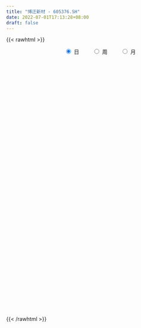 ```yaml
---
title: "博迁新材 - 605376.SH"
date: 2022-07-01T17:13:28+08:00
draft: false
---
```

{{< rawhtml >}}
    <div style="text-align: center">
        <label style="padding: 1rem;"><input style="margin-right: .5rem" type="radio" name="period" value="D" checked onclick="period_change(this)">日</label>
        <label style="padding: 1rem;"><input style="margin-right: .5rem" type="radio" name="period" value="W" onclick="period_change(this)">周</label>
        <label style="padding: 1rem;"><input style="margin-right: .5rem" type="radio" name="period" value="M" onclick="period_change(this)">月</label>
    </div>
    <div id="chart" style="height: 700px;"></div> 
    <script type="text/javascript">
        const D_v = [4615.09,1477.9,1149.58,14521.87,17629.42,7891.0,94274.39,109028.0,4938.49,362129.9,361725.72,314766.53,280639.11,158787.64,270123.92,221394.52,81088.18,203372.49,201033.42,207016.73,136877.38,136818.15,95007.29,193444.51,196497.35,163990.11,108668.46,67069.28,86618.77,66961.96,92060.95,145242.2,105455.1,78970.74,73568.23,80436.02,171487.19,221384.79,216839.72,172285.58,192206.17,139480.88,116840.9,91053.73,90404.74,155100.36,117305.23,133994.18,128441.96,96185.31,119413.42,123916.12,65576.77,63288.23,70492.14,47240.05,86919.27,102609.42,87074.01,70302.51,50024.96,50331.62,41476.82,27919.62,40650.7,38359.17,70277.1,42850.46,55374.21,42987.21,36185.91,38083.0,91245.46,35455.96,22913.84,24960.58,51700.07,41592.13,31091.88,38570.86,29364.16,27887.79,70122.26,66983.85,51720.43,21262.8,21339.0,45901.0,34041.79,63315.07,50080.21,41605.31,32481.04,48302.07,53721.95,27024.4,38054.27,43238.0,47527.49,60826.88,52277.16,42731.46,47118.86,31589.87,32900.56,28286.04,28816.49,32423.85,26023.22,21141.15,40749.5,38272.47,27934.25,44135.23,33284.08,29367.58,20415.46,20114.81,26313.5,23682.14,25097.88,29195.34,75334.21,57053.97,40580.35,32476.27,23205.26,20808.5,22971.4,39517.0,31744.09,29355.23,21384.75,22500.6,19491.44,34446.38,41712.69,31817.81,28422.06,35051.34,21841.0,26967.2,22475.04,29608.0,19336.5,20442.9,18690.89,17441.1,16829.7,10513.02,26739.89,16722.6,14211.94,14602.0,18404.4,23107.0,16597.0,26464.6,24059.21,12497.0,22422.57,30475.53,19488.02,13869.8,17465.13,13464.4,12186.74,15362.62,22114.62,23846.03,27831.71,29320.02,17233.2,35369.23,18957.0,23289.0,32725.24,18739.5,26260.58,16384.0,22009.99,14172.06,14765.0,11021.46,8385.0,10947.0,14745.0,11743.41,19316.0,15139.0,31075.5,19242.62,24309.0,35218.94,33767.83,36312.18,27914.06,24550.22,33365.54,20854.0,16403.0,36846.4,19772.5,21922.0,16848.22,19948.14,18496.0,18981.0,20556.0,26321.0,27899.0,22838.0,49897.0,64765.09,32137.0,28004.0,18518.48,19330.14,26892.22,39284.1,31477.64,37119.09,48002.49,33428.0,20224.09,22202.09,24257.15,20178.35,17577.12,27405.24,26511.44,23063.4,15713.0,11561.72,12046.9,14797.04,31219.06,28254.0,27553.06,23941.9,18799.22,22193.1,19247.65,26224.0,25818.25,43668.41,25618.21,24587.41,16781.0,20994.95,14243.21,16223.0,14670.62,26749.88,24514.93,20876.93,22321.21,7577.83,12057.0,13038.95,10705.55,18538.0,33046.88,23790.83,22716.81,17716.0,18042.84,13450.0,10271.0,10376.0,22912.88,9621.0,10701.0,11129.73,8990.68,18984.91,10670.03,13923.9,8807.21,15831.5,8464.89,16771.89,21269.95,8715.0,9688.07,14383.14,16418.0,11747.0,14122.5,20050.89,21467.2,23684.0,32660.0,31462.84,55326.51,27950.0,20007.0,17644.0,35888.36,28924.0,62498.83,56879.06,53843.05,52737.35,47601.94,38211.0,52863.0,47803.4,60577.5,44114.65,52777.3,37338.93,21084.0,22411.89,23759.6,23154.02,20438.13,18299.4,15382.93,19457.0,21381.0,19760.0,15814.24,28895.23,34183.25,33410.25,17432.0,17284.65,19376.0,21698.0,32196.81,29274.0,29167.5,39598.06,41189.86,32788.21,24031.0,32875.92,30806.6,12216.06,10811.44,26090.8,50485.75,35817.65,23490.2,12655.0,13781.37,19442.35,14073.0,17750.4,11411.4,16471.38,7875.03,10313.28,12119.62,12122.38,13223.0,13047.33,12872.05,26402.88,26307.62,24999.69,19132.59,41785.45,47079.71,33079.0,23360.43,40429.05,78164.98,52553.61,66193.52,49905.33,45196.77,68106.52,132908.79,82699.46,69502.39,40477.93,29022.91]
const D_histogram = [0.0,0.1072136752,0.2866111282,0.513319775,0.7693912929,1.0427294851,1.326139079,1.6152126632,1.9081465146,1.9680910746,1.9777590053,2.0932133874,2.028662322,2.1097853629,1.9808679798,1.4685502895,1.2812460968,1.1979771456,1.2058008442,0.8221139624,0.4518681625,0.1211895027,-0.1293401355,-0.2077159212,-0.553960269,-0.9689140738,-1.2019470789,-1.3947067481,-1.4161995306,-1.4370337893,-1.3094980974,-1.097135252,-0.9933986015,-0.9309263337,-0.8737729061,-0.9702911296,-0.747423584,-0.7306584736,-0.433216688,0.052984394,0.3606628486,0.5931025799,0.6448702535,0.6551556648,0.5474254812,0.7587746826,0.8745957347,0.4878783915,0.3075851207,0.0452537417,-0.5018231912,-0.8197501177,-1.0846438334,-1.1863436296,-1.1349636152,-1.0624094216,-0.874581012,-0.4040974754,-0.3341310075,-0.5697993924,-0.6764180047,-0.6822563697,-0.6485936365,-0.6530000708,-0.7440040504,-0.757736758,-0.6261402602,-0.4791250677,-0.2326958201,-0.2337339497,-0.3210077893,-0.4723420601,-0.297439495,-0.2641441998,-0.2837347093,-0.2454546315,-0.0696032162,0.1342758651,0.1934805611,0.2950313663,0.3099143202,0.2172966896,-0.182761971,-0.3405919639,-0.3535021497,-0.3423818319,-0.3179167781,-0.2677764582,-0.2124959736,-0.0779115799,0.135877476,0.3131269451,0.4159872381,0.3446280496,0.4637788918,0.4059405833,0.4224323581,0.3356284743,0.2727438035,0.4132355138,0.4725054803,0.6387801324,0.7394210327,0.8213190418,0.759583391,0.7273886634,0.671619791,0.4269692649,0.1970367744,0.0453695152,-0.067264317,-0.152565876,-0.1080648666,0.1331318645,0.4112759845,0.5221994575,0.4785494439,0.4036690989,0.446236589,0.5591695852,0.5973308109,0.8258572198,0.4642262742,0.6076665833,0.4269765251,0.008868903,-0.1570728472,-0.2650331777,-0.3725080126,-0.3966143222,-0.380977261,-0.4578057227,-0.545399218,-0.4858481768,-0.4037309321,-0.114295761,0.2480504452,0.3991340222,0.7727332019,0.8381529546,0.8403655285,0.8807017972,0.9988855419,1.0610258547,1.0242893656,0.7439278722,0.5108541515,0.4269632888,0.1502697195,-0.0710097459,0.0752078052,0.1471768505,0.176796485,0.1415405957,-0.075165833,-0.5823326256,-0.7139539622,-0.9883986719,-0.8838936394,-0.9378126364,-1.0075690319,-0.7417888313,-0.5651222303,-0.528864631,-0.6202367425,-0.6788256636,-0.7001228507,-0.6595962545,-0.9447015102,-1.0032691861,-1.2993111408,-1.3798252336,-1.3280958816,-0.7891978274,-0.4749244212,-0.0864519087,0.4591860473,0.753317765,0.9849934991,1.0374124107,0.8657887614,0.6935038037,0.6086654339,0.5714861609,0.4863294263,0.2327817483,0.0281259343,-0.0484290923,-0.3647632387,-0.5810376913,-0.7991542729,-1.0511187172,-1.1638281448,-1.5310531857,-1.8570122769,-2.1345104961,-2.145880603,-2.2453358975,-2.0941943119,-1.7942388691,-1.598353912,-1.5745176926,-1.4379227683,-1.0698865144,-0.8167871988,-0.5871457865,-0.3860981751,-0.195401087,-0.1700761377,-0.1057534353,-0.1828536083,-0.2069284439,0.0771052503,0.5289793218,0.6674038679,0.6267519744,0.5645438887,0.4174088268,0.1612635751,0.1255451609,0.3131734331,0.8874266971,1.5046808064,1.778695502,1.7049224544,1.4412240011,1.1207149584,0.749489291,0.5339824367,0.6450518761,0.7678109605,0.9860763298,0.9167475077,0.826334726,0.7536429025,0.6392679623,0.9002514233,0.9608489911,0.700305331,0.404977309,0.2645025466,0.1436085555,-0.1810879078,-0.2229731421,-0.1250990111,0.2201775573,0.3962327734,0.5033161955,0.4327734563,0.4476153671,0.3731394419,0.295512296,0.2518528456,0.1941841205,0.3109191471,0.3246460983,0.2187432223,0.1207692818,-0.0586335166,-0.2833651766,-0.3894261668,-0.6418500899,-0.9942904375,-1.2304096417,-1.4320457329,-1.5810036888,-1.4698282568,-1.3742209732,-1.2417498429,-0.9977517117,-0.737125159,-0.5278364288,-0.433245603,-0.5006702008,-0.4365000534,-0.3885825747,-0.5598856165,-0.5296747836,-0.5860482445,-0.6560240825,-0.682137095,-0.638267171,-0.4735207422,-0.3324657285,-0.4203040223,-0.3958803784,-0.2650950947,-0.2104659716,-0.1868088099,-0.1910367656,-0.277179542,-0.3903721469,-0.3235189417,-0.4375922481,-0.2662490585,-0.1222223543,-0.0721498957,-0.0751302786,-0.1927222908,-0.2810968887,-0.4913894317,-0.7053271416,-0.8608637722,-0.7897143559,-0.7705035362,-0.8092629944,-0.9200477424,-0.8964025365,-0.6109207492,-0.3082767976,0.0742009114,0.2286742787,0.3637225617,0.4467782949,0.4542214667,0.4351828861,0.3759396846,0.4022358181,0.3611502312,0.3812699895,0.356779937,0.2805492423,0.2205557674,0.043193699,0.0452499113,0.066377313,0.1460625941,0.2011429584,0.3242476111,0.4413147133,0.5519221358,0.5403818551,0.5556778735,0.3291790109,0.2175216355,0.2987121394,0.206744975,0.3692510666,0.5753201307,0.636397534,0.6332153715,0.8858704597,1.1559803775,1.3206807674,1.3164092828,1.1977094664,1.1141654222,1.1112941642,1.0213112503,0.9748442119,0.8492905945,0.6015936913,0.3942524155,0.2655718678,0.1183062054,-0.0197562718,-0.0311724374,0.0100187585,0.0628557851,0.0964665918,-0.0281829448,-0.0890751529,-0.1927642584,0.0144491248,0.2524723712,0.3557165983,0.3708136708,0.550472535,0.8845060234,0.8898916379,0.5516831189,0.3560130071,0.3293285625,0.6198075872,0.994797447,1.0996127551,0.8949844927,0.7105829737,0.4626669393]
const D_fast = [0.0,0.134017094,0.385067329,0.7401059196,1.1885252607,1.7225458242,2.3374901879,3.0303669379,3.800337418,4.3523047466,4.8564124286,5.4951701575,5.9377846726,6.5463540543,6.9126536661,6.7674735482,6.9004808797,7.1167062148,7.4259801246,7.2478217333,6.990542974,6.6901616899,6.4072970179,6.2769922519,5.7922578369,5.1350755136,4.6015557388,4.0601193826,3.6845767174,3.3044840114,3.1046451789,3.0427242113,2.8981112114,2.7278518958,2.5665620969,2.227471091,2.2634827406,2.0975832326,2.2867208462,2.7861680266,3.1840121934,3.5647275697,3.7777128067,3.9517871342,3.9809133209,4.3819561929,4.7164261787,4.4516784333,4.3482814427,4.0972634992,3.4247307685,2.9018663126,2.3658116384,1.9675259349,1.7351650454,1.5421168836,1.5113000402,1.8807592081,1.8671929241,1.4890746911,1.2133515775,1.0369491202,0.9084634443,0.7408069922,0.463802,0.260635103,0.2356965357,0.2629304613,0.4511857538,0.3917141368,0.2241883498,-0.045231436,0.0553112554,0.0225705006,-0.0679536861,-0.0910372662,0.067413345,0.3048613926,0.4124362288,0.5877448757,0.6801064095,0.6418129513,0.196063798,-0.0469141859,-0.148199909,-0.2226750493,-0.27768919,-0.2944929846,-0.2923364934,-0.1772299947,0.0705284301,0.3260596356,0.5329167381,0.547714562,0.7828101271,0.8264569644,0.9485568288,0.9456600636,0.9509613436,1.1947619323,1.372158269,1.6981279542,1.9836241126,2.2708518822,2.3990120791,2.5486645173,2.6608005927,2.5228923829,2.3422190859,2.2018942055,2.0724442941,1.9490012661,1.9664860588,2.2409657561,2.6219288721,2.8634022095,2.939389557,2.9654264866,3.119553124,3.3722785165,3.559772445,3.9947631587,3.7491887817,4.0445457366,3.9705998098,3.5547094134,3.3494994514,3.1752808264,2.9746789883,2.8514190983,2.7718118442,2.5805319518,2.356588652,2.294677649,2.2758621607,2.5367233916,2.9610822091,3.2119492916,3.7787317718,4.0536897631,4.2659937191,4.5265054371,4.8944105674,5.2218073439,5.4411431961,5.3467636708,5.241403488,5.2642534475,5.0251273081,4.7860954062,4.9511149086,5.0598781665,5.1336969223,5.1338261819,4.898328295,4.245578346,3.9354685188,3.4139241411,3.2974557638,3.0090836077,2.6874349542,2.767767947,2.8031539904,2.707195432,2.4607641348,2.2324687979,2.036140898,1.9117684306,1.3904877974,1.081102825,0.4602330851,0.0347626839,-0.2455319345,0.0960666628,0.2916089637,0.6584684991,1.3189029669,1.8013641259,2.2792882347,2.591060249,2.63588379,2.6369747833,2.7043027719,2.8099950392,2.8464206612,2.6510684202,2.4534440898,2.3647817901,1.957256834,1.5957229586,1.1778178088,0.6630736851,0.2594072214,-0.4905811159,-1.2807932763,-2.0919191196,-2.6397593773,-3.3005486461,-3.6729556385,-3.821559913,-4.0252634339,-4.3950566377,-4.6179424054,-4.5173777801,-4.4684752642,-4.3856202985,-4.2810972309,-4.1392504146,-4.1564444997,-4.1185601561,-4.2413737312,-4.3171806778,-4.0138706709,-3.429751769,-3.1244762559,-3.0084401559,-2.9295122694,-2.9722951245,-3.1881244825,-3.1924566065,-2.926534976,-2.1304250378,-1.1370007268,-0.4183121558,-0.0658545898,0.0307529572,-0.0095773459,-0.1934306906,-0.2754419357,-0.0031095273,0.3116022973,0.776386749,0.9362448038,1.0524157037,1.1681346058,1.2135766561,1.699622973,2.0004327885,1.9149654612,1.7208817664,1.6465326407,1.5615407885,1.1915723483,1.0939438285,1.1605432066,1.5608641644,1.8359775739,2.0688900448,2.1065406697,2.2332864223,2.2520953576,2.2483462857,2.2676500466,2.2585273517,2.452992165,2.5478806408,2.4966635704,2.4288819503,2.2348207728,1.9392478186,1.7358302867,1.3229438411,0.7219308842,0.1782092696,-0.3814382548,-0.9256471329,-1.1819287652,-1.4298767248,-1.6078430553,-1.613282852,-1.536937589,-1.459607966,-1.473328541,-1.665920689,-1.7108755549,-1.7601037199,-2.0713781658,-2.1735860289,-2.3764715509,-2.6104534095,-2.8071006957,-2.9227975645,-2.8764313213,-2.8184927397,-3.0114070391,-3.0859534897,-3.0214419797,-3.0194293495,-3.0424743903,-3.0944615374,-3.2498991993,-3.460684841,-3.4747113711,-3.6981827395,-3.5934018146,-3.4799306989,-3.4478957143,-3.4696586669,-3.6354312518,-3.7940800718,-4.1272199727,-4.5174894681,-4.8882420417,-5.0145212143,-5.1879362787,-5.4290114856,-5.7698081692,-5.9702635974,-5.8375119973,-5.6119372451,-5.2109093083,-4.9992673714,-4.7732884479,-4.5785381409,-4.4575396025,-4.3677824616,-4.3330407419,-4.2061856539,-4.156983683,-4.0415464273,-3.9768414956,-3.9829348796,-3.9877894127,-4.1543530564,-4.1409843663,-4.1032626363,-3.9870617067,-3.8816956028,-3.6775290473,-3.4501332668,-3.2015453103,-3.0779901273,-2.9237746405,-3.0679787504,-3.1252557169,-2.9693871781,-3.0096680987,-2.7548492406,-2.4049501438,-2.1847733569,-2.0296516766,-1.5555289734,-0.9964239612,-0.5015533795,-0.1767225434,0.0040050068,0.1990023182,0.4739546012,0.6392994998,0.8365435145,0.9233125457,0.8260140654,0.7172358934,0.6549483126,0.5372592016,0.3942576565,0.3750483815,0.4187442671,0.4872952399,0.5450226945,0.4133274217,0.3301664254,0.1782862553,0.3891119198,0.6902532589,0.8824266356,0.9902271258,1.3075041238,1.862664118,2.090522642,1.8902349027,1.7835680426,1.8392157387,2.2846466602,2.9083358817,3.2880543786,3.3071722394,3.3004164638,3.1681671642]
const D_slow = [0.0,0.0268034188,0.0984562008,0.2267861446,0.4191339678,0.6798163391,1.0113511089,1.4151542747,1.8921909033,2.384213672,2.8786534233,3.4019567701,3.9091223506,4.4365686914,4.9317856863,5.2989232587,5.6192347829,5.9187290693,6.2201792803,6.4257077709,6.5386748115,6.5689721872,6.5366371534,6.4847081731,6.3462181058,6.1039895874,5.8035028176,5.4548261306,5.100776248,4.7415178007,4.4141432763,4.1398594633,3.8915098129,3.6587782295,3.440335003,3.1977622206,3.0109063246,2.8282417062,2.7199375342,2.7331836327,2.8233493448,2.9716249898,3.1328425532,3.2966314694,3.4334878397,3.6231815103,3.841830444,3.9638000419,4.040696322,4.0520097575,3.9265539597,3.7216164302,3.4504554719,3.1538695645,2.8701286607,2.6045263053,2.3858810523,2.2848566834,2.2013239316,2.0588740835,1.8897695823,1.7192054899,1.5570570807,1.393807063,1.2078060504,1.0183718609,0.8618367959,0.742055529,0.6838815739,0.6254480865,0.5451961392,0.4271106241,0.3527507504,0.2867147004,0.2157810231,0.1544173653,0.1370165612,0.1705855275,0.2189556677,0.2927135093,0.3701920894,0.4245162618,0.378825769,0.293677778,0.2053022406,0.1197067826,0.0402275881,-0.0267165264,-0.0798405198,-0.0993184148,-0.0653490458,0.0129326905,0.1169295,0.2030865124,0.3190312353,0.4205163812,0.5261244707,0.6100315893,0.6782175401,0.7815264186,0.8996527887,1.0593478218,1.2442030799,1.4495328404,1.6394286881,1.821275854,1.9891808017,2.095923118,2.1451823115,2.1565246903,2.1397086111,2.1015671421,2.0745509254,2.1078338916,2.2106528877,2.3412027521,2.460840113,2.5617573878,2.673316535,2.8131089313,2.962441634,3.168905939,3.2849625075,3.4368791533,3.5436232846,3.5458405104,3.5065722986,3.4403140041,3.347187001,3.2480334204,3.1527891052,3.0383376745,2.90198787,2.7805258258,2.6795930928,2.6510191525,2.7130317639,2.8128152694,3.0059985699,3.2155368085,3.4256281906,3.6458036399,3.8955250254,4.1607814891,4.4168538305,4.6028357986,4.7305493365,4.8372901587,4.8748575885,4.8571051521,4.8759071034,4.912701316,4.9569004373,4.9922855862,4.9734941279,4.8279109716,4.649422481,4.402322813,4.1813494032,3.9468962441,3.6950039861,3.5095567783,3.3682762207,3.236060063,3.0810008773,2.9112944614,2.7362637487,2.5713646851,2.3351893076,2.0843720111,1.7595442259,1.4145879175,1.0825639471,0.8852644902,0.7665333849,0.7449204077,0.8597169196,1.0480463608,1.2942947356,1.5536478383,1.7700950286,1.9434709796,2.095637338,2.2385088783,2.3600912348,2.4182866719,2.4253181555,2.4132108824,2.3220200727,2.1767606499,1.9769720817,1.7141924024,1.4232353662,1.0404720698,0.5762190005,0.0425913765,-0.4938787742,-1.0552127486,-1.5787613266,-2.0273210439,-2.4269095219,-2.820538945,-3.1800196371,-3.4474912657,-3.6516880654,-3.798474512,-3.8949990558,-3.9438493276,-3.986368362,-4.0128067208,-4.0585201229,-4.1102522339,-4.0909759213,-3.9587310908,-3.7918801239,-3.6351921303,-3.4940561581,-3.3897039514,-3.3493880576,-3.3180017674,-3.2397084091,-3.0178517348,-2.6416815332,-2.1970076577,-1.7707770441,-1.4104710439,-1.1302923043,-0.9429199815,-0.8094243724,-0.6481614034,-0.4562086632,-0.2096895808,0.0194972961,0.2260809776,0.4144917033,0.5743086939,0.7993715497,1.0395837974,1.2146601302,1.3159044574,1.3820300941,1.417932233,1.372660256,1.3169169705,1.2856422177,1.3406866071,1.4397448004,1.5655738493,1.6737672134,1.7856710552,1.8789559157,1.9528339897,2.0157972011,2.0643432312,2.1420730179,2.2232345425,2.2779203481,2.3081126685,2.2934542894,2.2226129952,2.1252564535,1.9647939311,1.7162213217,1.4086189113,1.050607478,0.6553565559,0.2878994916,-0.0556557517,-0.3660932124,-0.6155311403,-0.7998124301,-0.9317715373,-1.040082938,-1.1652504882,-1.2743755016,-1.3715211452,-1.5114925493,-1.6439112453,-1.7904233064,-1.954429327,-2.1249636008,-2.2845303935,-2.4029105791,-2.4860270112,-2.5911030168,-2.6900731114,-2.756346885,-2.8089633779,-2.8556655804,-2.9034247718,-2.9727196573,-3.070312694,-3.1511924294,-3.2605904915,-3.3271527561,-3.3577083447,-3.3757458186,-3.3945283882,-3.4427089609,-3.5129831831,-3.635830541,-3.8121623264,-4.0273782695,-4.2248068585,-4.4174327425,-4.6197484911,-4.8497604267,-5.0738610609,-5.2265912482,-5.3036604476,-5.2851102197,-5.22794165,-5.1370110096,-5.0253164359,-4.9117610692,-4.8029653477,-4.7089804265,-4.608421472,-4.5181339142,-4.4228164168,-4.3336214326,-4.263484122,-4.2083451801,-4.1975467554,-4.1862342776,-4.1696399493,-4.1331243008,-4.0828385612,-4.0017766584,-3.8914479801,-3.7534674461,-3.6183719823,-3.479452514,-3.3971577613,-3.3427773524,-3.2680993175,-3.2164130738,-3.1241003071,-2.9802702745,-2.821170891,-2.6628670481,-2.4413994331,-2.1524043388,-1.8222341469,-1.4931318262,-1.1937044596,-0.915163104,-0.637339563,-0.3820117504,-0.1383006975,0.0740219512,0.224420374,0.3229834779,0.3893764448,0.4189529962,0.4140139283,0.4062208189,0.4087255085,0.4244394548,0.4485561027,0.4415103665,0.4192415783,0.3710505137,0.3746627949,0.4377808877,0.5267100373,0.619413455,0.7570315888,0.9781580946,1.2006310041,1.3385517838,1.4275550356,1.5098871762,1.664839073,1.9135384347,2.1884416235,2.4121877467,2.5898334901,2.7055002249]
const D_data = [['2020-12-08', 14.03, 16.83, 14.03, 16.83],['2020-12-09', 18.51, 18.51, 18.51, 18.51],['2020-12-10', 20.36, 20.36, 20.36, 20.36],['2020-12-11', 22.4, 22.4, 22.4, 22.4],['2020-12-14', 24.64, 24.64, 24.64, 24.64],['2020-12-15', 27.1, 27.1, 27.1, 27.1],['2020-12-16', 29.81, 29.81, 29.81, 29.81],['2020-12-17', 32.79, 32.79, 32.78, 32.79],['2020-12-18', 36.07, 36.07, 36.07, 36.07],['2020-12-21', 39.0, 35.97, 33.2, 39.0],['2020-12-22', 38.0, 37.49, 37.01, 39.57],['2020-12-23', 34.55, 41.24, 34.55, 41.24],['2020-12-24', 40.0, 41.3, 39.27, 43.89],['2020-12-25', 43.66, 45.43, 42.2, 45.43],['2020-12-28', 47.68, 44.98, 43.23, 49.97],['2020-12-29', 44.58, 40.55, 40.55, 45.78],['2020-12-30', 43.1, 44.61, 43.1, 44.61],['2020-12-31', 47.6, 47.0, 44.68, 48.73],['2021-01-04', 46.43, 49.77, 45.5, 49.77],['2021-01-05', 48.18, 45.56, 44.79, 48.52],['2021-01-06', 44.5, 45.12, 44.5, 47.32],['2021-01-07', 45.67, 44.88, 43.2, 46.36],['2021-01-08', 44.5, 45.24, 43.2, 46.13],['2021-01-11', 48.0, 47.3, 46.15, 49.76],['2021-01-12', 45.0, 43.4, 42.57, 45.0],['2021-01-13', 42.77, 40.75, 39.06, 42.77],['2021-01-14', 40.1, 41.25, 38.2, 42.37],['2021-01-15', 40.2, 40.36, 39.69, 42.07],['2021-01-18', 41.25, 41.55, 41.16, 42.51],['2021-01-19', 42.23, 41.0, 40.66, 42.44],['2021-01-20', 39.91, 42.7, 38.3, 42.88],['2021-01-21', 43.39, 44.33, 42.92, 46.97],['2021-01-22', 44.8, 43.56, 43.06, 45.38],['2021-01-25', 43.5, 43.26, 40.8, 44.0],['2021-01-26', 44.0, 43.3, 41.82, 45.2],['2021-01-27', 43.0, 41.0, 40.0, 43.0],['2021-01-28', 40.68, 45.1, 40.68, 45.1],['2021-01-29', 46.9, 42.99, 40.59, 47.36],['2021-02-01', 45.8, 47.29, 44.95, 47.29],['2021-02-02', 46.94, 52.02, 46.0, 52.02],['2021-02-03', 54.6, 52.5, 50.8, 56.78],['2021-02-04', 53.19, 53.82, 51.5, 54.63],['2021-02-05', 53.06, 53.26, 51.18, 53.97],['2021-02-08', 53.35, 53.89, 50.08, 54.5],['2021-02-09', 54.66, 53.11, 52.12, 55.4],['2021-02-10', 53.01, 58.42, 53.0, 58.42],['2021-02-18', 58.78, 59.3, 57.15, 61.0],['2021-02-19', 59.26, 53.37, 53.37, 59.26],['2021-02-22', 55.28, 55.31, 53.5, 58.0],['2021-02-23', 54.0, 53.8, 51.13, 55.5],['2021-02-24', 53.98, 48.42, 48.42, 53.98],['2021-02-25', 48.2, 48.96, 44.0, 49.17],['2021-02-26', 46.89, 47.79, 46.29, 49.79],['2021-03-01', 47.5, 48.4, 46.06, 48.4],['2021-03-02', 47.8, 49.68, 47.16, 49.94],['2021-03-03', 48.99, 49.79, 48.68, 50.36],['2021-03-04', 51.0, 51.52, 51.0, 54.5],['2021-03-05', 51.75, 56.67, 49.0, 56.67],['2021-03-08', 57.3, 53.14, 51.7, 57.5],['2021-03-09', 53.01, 48.8, 47.83, 53.64],['2021-03-10', 49.6, 49.27, 48.68, 51.5],['2021-03-11', 48.9, 49.94, 47.08, 50.33],['2021-03-12', 50.67, 50.21, 48.38, 51.0],['2021-03-15', 50.17, 49.5, 48.99, 50.45],['2021-03-16', 49.4, 47.78, 46.2, 49.5],['2021-03-17', 47.9, 48.02, 46.72, 49.5],['2021-03-18', 49.5, 49.74, 47.86, 51.2],['2021-03-19', 49.5, 50.36, 48.56, 50.45],['2021-03-22', 49.9, 52.49, 49.33, 53.5],['2021-03-23', 52.5, 49.96, 49.5, 52.5],['2021-03-24', 49.31, 48.5, 47.42, 49.6],['2021-03-25', 47.99, 46.8, 46.51, 48.7],['2021-03-26', 46.8, 50.7, 44.8, 51.48],['2021-03-29', 49.21, 49.31, 49.15, 50.92],['2021-03-30', 49.52, 48.5, 48.48, 49.82],['2021-03-31', 48.51, 49.09, 47.55, 49.26],['2021-04-01', 48.99, 51.29, 48.54, 53.0],['2021-04-02', 51.61, 52.72, 50.93, 53.5],['2021-04-06', 51.97, 51.78, 50.77, 52.95],['2021-04-07', 51.98, 52.98, 51.43, 53.49],['2021-04-08', 53.0, 52.5, 52.2, 54.2],['2021-04-09', 52.22, 51.21, 51.01, 53.48],['2021-04-12', 50.76, 46.09, 46.09, 51.73],['2021-04-13', 46.35, 47.45, 45.95, 49.56],['2021-04-14', 47.45, 48.56, 46.64, 49.7],['2021-04-15', 48.06, 48.6, 47.86, 49.0],['2021-04-16', 48.6, 48.61, 47.6, 48.77],['2021-04-19', 48.5, 48.9, 47.6, 49.3],['2021-04-20', 48.9, 49.05, 48.68, 50.5],['2021-04-21', 48.51, 50.43, 47.65, 51.88],['2021-04-22', 50.43, 52.38, 50.04, 52.98],['2021-04-23', 52.17, 53.16, 51.86, 53.88],['2021-04-26', 53.19, 53.29, 52.01, 53.67],['2021-04-27', 53.88, 51.52, 50.49, 53.98],['2021-04-28', 51.87, 54.4, 51.11, 56.0],['2021-04-29', 54.38, 52.75, 52.68, 54.59],['2021-04-30', 52.75, 53.97, 51.76, 54.46],['2021-05-06', 54.0, 52.87, 50.67, 54.89],['2021-05-07', 53.9, 53.1, 51.46, 54.5],['2021-05-10', 52.3, 56.24, 52.12, 56.69],['2021-05-11', 56.0, 56.24, 55.2, 58.57],['2021-05-12', 57.0, 58.78, 55.5, 59.38],['2021-05-13', 59.3, 59.4, 58.1, 61.55],['2021-05-14', 60.01, 60.48, 58.7, 61.5],['2021-05-17', 61.0, 59.59, 58.8, 61.1],['2021-05-18', 59.75, 60.55, 58.48, 60.9],['2021-05-19', 60.58, 60.85, 59.61, 62.59],['2021-05-20', 60.41, 58.4, 58.4, 60.41],['2021-05-21', 58.76, 57.85, 56.99, 59.28],['2021-05-24', 58.08, 58.2, 57.31, 58.96],['2021-05-25', 58.98, 58.27, 58.05, 60.7],['2021-05-26', 57.61, 58.29, 57.55, 59.99],['2021-05-27', 58.14, 60.0, 57.7, 60.5],['2021-05-28', 60.02, 63.55, 59.69, 64.66],['2021-05-31', 63.8, 65.95, 63.69, 65.95],['2021-06-01', 65.23, 65.61, 65.03, 67.18],['2021-06-02', 65.43, 64.6, 63.0, 66.48],['2021-06-03', 64.41, 64.6, 64.1, 66.55],['2021-06-04', 64.3, 66.7, 63.76, 67.21],['2021-06-07', 67.03, 68.8, 66.39, 69.41],['2021-06-08', 68.8, 69.15, 67.26, 70.17],['2021-06-09', 69.16, 73.27, 68.6, 73.47],['2021-06-10', 72.19, 66.49, 65.94, 76.51],['2021-06-11', 67.94, 73.14, 66.9, 73.14],['2021-06-15', 73.16, 69.89, 68.38, 74.95],['2021-06-16', 70.11, 65.97, 65.0, 70.3],['2021-06-17', 65.72, 67.99, 65.1, 68.55],['2021-06-18', 67.5, 68.3, 66.0, 69.0],['2021-06-21', 67.0, 67.95, 65.79, 68.29],['2021-06-22', 67.95, 68.8, 67.5, 72.46],['2021-06-23', 68.8, 69.42, 67.41, 71.5],['2021-06-24', 71.35, 68.2, 67.44, 72.69],['2021-06-25', 67.17, 67.64, 65.5, 68.29],['2021-06-28', 67.29, 69.4, 66.44, 69.78],['2021-06-29', 69.11, 70.1, 68.9, 70.8],['2021-06-30', 70.07, 73.88, 68.88, 73.88],['2021-07-01', 74.5, 77.0, 72.55, 77.3],['2021-07-02', 76.99, 76.4, 74.23, 78.69],['2021-07-05', 77.62, 81.5, 75.58, 82.48],['2021-07-06', 81.5, 79.92, 77.51, 82.93],['2021-07-07', 79.4, 80.46, 77.8, 81.45],['2021-07-08', 80.74, 82.25, 80.65, 84.6],['2021-07-09', 82.0, 84.95, 81.98, 85.79],['2021-07-12', 85.48, 86.14, 83.38, 88.44],['2021-07-13', 86.2, 86.42, 84.18, 86.79],['2021-07-14', 86.51, 83.86, 83.11, 86.9],['2021-07-15', 83.7, 84.23, 81.51, 84.98],['2021-07-16', 84.62, 86.3, 83.52, 86.5],['2021-07-19', 86.0, 83.83, 82.85, 87.58],['2021-07-20', 82.72, 83.9, 81.71, 84.21],['2021-07-21', 84.66, 89.0, 84.17, 90.5],['2021-07-22', 92.55, 89.45, 86.58, 92.55],['2021-07-23', 89.46, 90.03, 88.14, 92.0],['2021-07-26', 88.98, 90.04, 86.89, 91.1],['2021-07-27', 90.26, 87.82, 87.77, 92.96],['2021-07-28', 86.5, 82.65, 79.5, 86.59],['2021-07-29', 84.02, 85.78, 84.0, 86.79],['2021-07-30', 86.0, 82.85, 80.78, 86.89],['2021-08-02', 82.55, 87.0, 81.5, 89.5],['2021-08-03', 87.28, 85.0, 84.1, 87.28],['2021-08-04', 84.8, 84.23, 83.25, 86.41],['2021-08-05', 84.51, 88.78, 83.4, 89.0],['2021-08-06', 88.73, 88.83, 87.6, 91.27],['2021-08-09', 88.3, 87.68, 85.99, 88.88],['2021-08-10', 87.54, 85.92, 84.62, 87.97],['2021-08-11', 86.24, 85.83, 81.0, 86.26],['2021-08-12', 85.86, 85.93, 83.66, 86.21],['2021-08-13', 85.38, 86.59, 84.7, 89.8],['2021-08-16', 86.33, 81.55, 81.44, 86.38],['2021-08-17', 81.55, 82.99, 79.5, 85.88],['2021-08-18', 82.93, 78.4, 78.0, 83.58],['2021-08-19', 78.48, 79.23, 75.99, 80.96],['2021-08-20', 79.0, 79.9, 77.21, 82.0],['2021-08-23', 80.2, 86.9, 79.5, 87.55],['2021-08-24', 88.92, 86.01, 85.29, 89.97],['2021-08-25', 86.1, 88.73, 84.7, 88.85],['2021-08-26', 89.68, 93.5, 89.45, 95.0],['2021-08-27', 94.02, 93.25, 92.5, 95.99],['2021-08-30', 94.99, 94.76, 92.05, 98.17],['2021-08-31', 95.42, 94.3, 93.81, 97.8],['2021-09-01', 96.0, 92.17, 86.98, 96.0],['2021-09-02', 91.0, 92.12, 89.78, 93.98],['2021-09-03', 93.0, 93.33, 91.06, 94.89],['2021-09-06', 93.21, 94.38, 91.58, 95.38],['2021-09-07', 94.32, 94.2, 93.06, 95.38],['2021-09-08', 95.0, 91.8, 91.02, 95.0],['2021-09-09', 91.08, 91.62, 88.75, 93.26],['2021-09-10', 91.62, 92.8, 89.91, 93.1],['2021-09-13', 91.88, 88.9, 88.0, 92.4],['2021-09-14', 89.98, 88.65, 87.0, 90.19],['2021-09-15', 88.5, 87.19, 85.98, 92.88],['2021-09-16', 87.52, 85.01, 85.0, 89.89],['2021-09-17', 85.06, 85.1, 82.0, 87.0],['2021-09-22', 83.06, 79.7, 78.88, 84.37],['2021-09-23', 80.8, 77.09, 76.9, 80.9],['2021-09-24', 77.03, 74.5, 73.98, 78.25],['2021-09-27', 74.5, 75.3, 72.5, 76.65],['2021-09-28', 75.3, 72.02, 70.3, 75.3],['2021-09-29', 71.96, 73.37, 70.71, 75.33],['2021-09-30', 73.37, 74.64, 72.8, 75.75],['2021-10-08', 75.0, 73.0, 71.5, 75.3],['2021-10-11', 73.04, 69.79, 68.32, 73.04],['2021-10-12', 70.0, 70.0, 67.67, 70.37],['2021-10-13', 70.0, 72.79, 68.84, 73.5],['2021-10-14', 72.73, 71.77, 71.11, 73.52],['2021-10-15', 71.38, 71.69, 70.6, 73.56],['2021-10-18', 71.69, 71.56, 70.0, 72.74],['2021-10-19', 72.0, 71.7, 71.2, 73.49],['2021-10-20', 71.75, 69.5, 69.5, 72.13],['2021-10-21', 69.99, 69.55, 69.0, 72.87],['2021-10-22', 69.58, 67.05, 66.0, 69.96],['2021-10-25', 67.5, 66.7, 65.05, 68.88],['2021-10-26', 67.39, 70.63, 66.06, 73.37],['2021-10-27', 70.71, 74.4, 70.63, 76.51],['2021-10-28', 73.0, 72.0, 70.5, 74.3],['2021-10-29', 70.01, 70.01, 68.0, 72.19],['2021-11-01', 69.0, 69.43, 68.0, 70.96],['2021-11-02', 69.5, 67.7, 66.08, 71.4],['2021-11-03', 66.7, 64.99, 64.3, 68.53],['2021-11-04', 63.8, 66.6, 62.5, 67.28],['2021-11-05', 66.98, 69.52, 65.03, 71.35],['2021-11-08', 70.54, 76.47, 70.54, 76.47],['2021-11-09', 77.62, 80.8, 75.4, 80.97],['2021-11-10', 80.06, 79.89, 78.82, 82.67],['2021-11-11', 79.89, 77.19, 77.0, 79.89],['2021-11-12', 76.53, 74.93, 74.61, 76.76],['2021-11-15', 74.93, 73.48, 72.32, 75.87],['2021-11-16', 73.26, 71.57, 71.17, 73.62],['2021-11-17', 71.17, 72.32, 71.08, 74.36],['2021-11-18', 72.17, 76.5, 71.3, 76.55],['2021-11-19', 76.48, 77.77, 74.2, 78.18],['2021-11-22', 77.98, 80.55, 77.3, 81.18],['2021-11-23', 80.35, 78.1, 78.08, 80.35],['2021-11-24', 77.56, 78.12, 77.09, 79.2],['2021-11-25', 78.99, 78.58, 76.6, 79.76],['2021-11-26', 77.9, 78.18, 77.53, 80.89],['2021-11-29', 76.2, 84.0, 76.1, 85.36],['2021-11-30', 83.95, 83.24, 83.01, 86.68],['2021-12-01', 84.14, 79.5, 79.07, 84.57],['2021-12-02', 79.31, 78.18, 78.03, 80.0],['2021-12-03', 78.05, 79.4, 77.94, 79.75],['2021-12-06', 79.35, 79.3, 76.17, 80.8],['2021-12-07', 79.28, 75.72, 75.5, 79.78],['2021-12-08', 76.98, 78.3, 74.33, 78.3],['2021-12-09', 78.49, 80.25, 77.1, 80.35],['2021-12-10', 80.7, 84.78, 80.28, 85.78],['2021-12-13', 83.2, 84.52, 83.11, 86.15],['2021-12-14', 85.0, 85.0, 83.21, 87.55],['2021-12-15', 85.42, 83.48, 83.48, 86.4],['2021-12-16', 84.07, 85.0, 83.02, 85.98],['2021-12-17', 86.32, 84.31, 83.6, 86.95],['2021-12-20', 84.96, 84.4, 83.48, 85.98],['2021-12-21', 84.63, 85.0, 84.0, 85.88],['2021-12-22', 84.51, 85.02, 84.51, 88.88],['2021-12-23', 88.0, 87.87, 85.6, 89.98],['2021-12-24', 89.0, 87.5, 85.6, 89.0],['2021-12-27', 87.37, 86.29, 83.0, 87.48],['2021-12-28', 86.77, 86.3, 85.64, 87.6],['2021-12-29', 86.47, 84.88, 83.35, 86.88],['2021-12-30', 85.08, 83.4, 82.38, 85.6],['2021-12-31', 83.37, 84.03, 83.37, 85.13],['2022-01-04', 84.28, 81.1, 81.1, 85.09],['2022-01-05', 81.0, 77.81, 77.17, 81.3],['2022-01-06', 77.7, 77.0, 76.68, 78.68],['2022-01-07', 77.0, 75.35, 75.0, 77.88],['2022-01-10', 75.45, 73.97, 73.0, 76.27],['2022-01-11', 73.77, 75.97, 73.66, 76.28],['2022-01-12', 75.95, 75.21, 74.88, 76.38],['2022-01-13', 75.75, 75.21, 73.96, 76.27],['2022-01-14', 74.63, 76.66, 73.62, 76.83],['2022-01-17', 76.24, 77.44, 76.0, 80.0],['2022-01-18', 77.15, 77.44, 76.8, 78.95],['2022-01-19', 77.54, 76.3, 75.6, 77.77],['2022-01-20', 76.0, 73.81, 73.01, 76.86],['2022-01-21', 73.73, 74.9, 73.3, 75.44],['2022-01-24', 74.0, 74.48, 70.51, 75.38],['2022-01-25', 73.0, 70.81, 70.69, 75.5],['2022-01-26', 70.5, 72.29, 69.75, 72.95],['2022-01-27', 73.5, 70.44, 70.19, 73.5],['2022-01-28', 71.5, 69.16, 68.05, 71.55],['2022-02-07', 70.7, 68.62, 68.5, 70.7],['2022-02-08', 68.0, 68.7, 65.22, 69.21],['2022-02-09', 68.0, 70.0, 67.8, 70.74],['2022-02-10', 70.5, 69.86, 69.31, 70.68],['2022-02-11', 69.18, 66.47, 66.1, 69.35],['2022-02-14', 66.24, 67.0, 65.1, 68.4],['2022-02-15', 67.25, 68.1, 65.6, 68.24],['2022-02-16', 68.75, 67.06, 66.88, 69.02],['2022-02-17', 66.61, 66.32, 66.0, 67.99],['2022-02-18', 65.5, 65.46, 64.12, 66.28],['2022-02-21', 65.5, 63.58, 63.2, 66.6],['2022-02-22', 63.9, 62.0, 60.69, 63.9],['2022-02-23', 61.61, 63.4, 61.61, 64.2],['2022-02-24', 63.4, 60.24, 59.4, 63.64],['2022-02-25', 60.82, 63.22, 60.42, 64.5],['2022-02-28', 62.83, 63.1, 60.74, 63.6],['2022-03-01', 63.14, 61.89, 61.5, 63.47],['2022-03-02', 61.9, 60.81, 60.18, 62.0],['2022-03-03', 61.42, 58.45, 58.28, 61.6],['2022-03-04', 58.34, 57.57, 57.08, 59.11],['2022-03-07', 57.5, 54.41, 53.84, 57.5],['2022-03-08', 55.21, 52.2, 51.85, 56.6],['2022-03-09', 51.87, 50.74, 48.7, 52.65],['2022-03-10', 52.98, 52.1, 51.02, 53.45],['2022-03-11', 51.0, 50.45, 49.78, 51.49],['2022-03-14', 50.0, 48.39, 48.37, 50.66],['2022-03-15', 48.37, 45.71, 45.6, 48.39],['2022-03-16', 46.6, 45.72, 43.56, 46.94],['2022-03-17', 46.0, 48.5, 45.88, 50.24],['2022-03-18', 48.0, 49.19, 47.3, 50.1],['2022-03-21', 49.1, 51.2, 48.61, 51.84],['2022-03-22', 50.94, 49.17, 48.88, 51.0],['2022-03-23', 49.39, 49.21, 48.64, 49.97],['2022-03-24', 49.23, 48.75, 48.2, 49.5],['2022-03-25', 48.86, 47.7, 47.61, 49.55],['2022-03-28', 48.0, 47.0, 46.55, 48.2],['2022-03-29', 47.71, 45.93, 45.45, 47.71],['2022-03-30', 46.13, 46.56, 45.66, 46.81],['2022-03-31', 46.4, 45.33, 45.3, 46.4],['2022-04-01', 45.28, 45.7, 44.44, 46.56],['2022-04-06', 45.7, 44.8, 44.1, 45.95],['2022-04-07', 44.7, 43.52, 43.46, 44.7],['2022-04-08', 43.68, 42.95, 42.38, 43.82],['2022-04-11', 42.51, 40.34, 39.8, 42.66],['2022-04-12', 40.0, 41.55, 39.43, 41.55],['2022-04-13', 41.3, 41.3, 40.42, 42.45],['2022-04-14', 41.39, 41.8, 41.39, 42.59],['2022-04-15', 41.8, 41.41, 40.7, 42.34],['2022-04-18', 41.52, 42.38, 40.31, 42.5],['2022-04-19', 43.0, 42.7, 42.16, 43.28],['2022-04-20', 42.87, 43.09, 42.0, 44.44],['2022-04-21', 42.98, 41.74, 41.12, 43.53],['2022-04-22', 41.33, 42.02, 40.36, 42.5],['2022-04-25', 41.4, 38.28, 38.09, 41.5],['2022-04-26', 37.66, 38.54, 36.31, 40.25],['2022-04-27', 37.71, 40.61, 37.35, 40.68],['2022-04-28', 40.6, 38.15, 38.0, 40.6],['2022-04-29', 38.18, 41.31, 38.12, 41.88],['2022-05-05', 41.5, 42.8, 40.7, 43.28],['2022-05-06', 41.6, 41.78, 41.0, 42.39],['2022-05-09', 41.58, 41.25, 40.85, 42.04],['2022-05-10', 40.53, 45.38, 40.41, 45.38],['2022-05-11', 47.0, 47.51, 44.6, 48.7],['2022-05-12', 47.31, 48.08, 45.84, 48.28],['2022-05-13', 48.62, 47.22, 46.28, 48.8],['2022-05-16', 47.74, 46.27, 45.81, 47.77],['2022-05-17', 46.41, 46.94, 45.9, 47.99],['2022-05-18', 46.94, 48.5, 46.5, 48.75],['2022-05-19', 47.36, 47.94, 46.79, 48.57],['2022-05-20', 47.99, 48.88, 47.51, 49.46],['2022-05-23', 48.8, 48.15, 47.6, 49.1],['2022-05-24', 48.01, 46.21, 46.08, 48.38],['2022-05-25', 46.2, 45.92, 45.52, 46.65],['2022-05-26', 45.92, 46.31, 45.3, 46.98],['2022-05-27', 46.31, 45.54, 45.2, 47.4],['2022-05-30', 45.2, 44.98, 44.54, 45.79],['2022-05-31', 44.98, 46.2, 44.26, 46.49],['2022-06-01', 46.0, 46.99, 45.5, 47.65],['2022-06-02', 46.99, 47.48, 46.41, 47.6],['2022-06-06', 47.59, 47.6, 47.28, 48.98],['2022-06-07', 47.85, 45.46, 45.3, 47.86],['2022-06-08', 45.46, 45.77, 44.68, 47.6],['2022-06-09', 45.49, 44.73, 43.28, 45.61],['2022-06-10', 44.28, 48.89, 44.0, 49.2],['2022-06-13', 48.75, 50.65, 48.0, 51.0],['2022-06-14', 50.0, 50.2, 48.0, 50.48],['2022-06-15', 50.0, 49.79, 49.27, 50.46],['2022-06-16', 50.0, 52.85, 49.81, 53.83],['2022-06-17', 53.0, 56.88, 52.95, 58.14],['2022-06-20', 56.59, 54.55, 54.01, 56.59],['2022-06-21', 54.15, 50.1, 49.4, 54.54],['2022-06-22', 49.66, 51.0, 48.51, 51.55],['2022-06-23', 50.83, 53.0, 49.01, 53.5],['2022-06-24', 53.3, 58.3, 53.22, 58.3],['2022-06-27', 60.03, 62.07, 58.6, 63.54],['2022-06-28', 62.5, 61.12, 60.83, 64.35],['2022-06-29', 60.5, 58.1, 57.35, 60.5],['2022-06-30', 58.08, 58.3, 57.49, 59.11],['2022-07-01', 58.36, 57.18, 56.79, 58.99]]
const W_v = [21764.44,233761.3,1478048.8999999999,775979.1099999999,776752.9700000001,729669.71,496338.98,625846.97,837653.25,336558.83,251299.41,533533.58,370549.11,299209.92,220057.05,263875.79,176622.58,126914.69,231428.34,234943.38,199583.73,90765.49,234544.23,148450.16,172232.6,129495.43,210363.54,117070.38,144972.47,149968.92,134756.64,105519.39,85017.15,99175.0,108942.33,72348.69,120345.58,129079.97,93591.63,56841.87,109082.12,105298.95,106683.82,16403.0,115337.26,112253.0,197641.09,135502.58,160975.76,115929.3,77182.06,129767.24,137151.41,102224.78,103035.36,65700.54,98092.52,69855.84,63355.29,68217.55,64909.8,76721.53,164600.55,130413.36,273560.23,243569.55,157371.72,96731.48,56955.24,131205.38,131712.31,170483.05,43022.66,146695.84,77702.12,58190.71,51264.76,138628.23,222113.17,281955.75,354611.48]
const W_histogram = [0.0,0.8723874644,1.9687960195,2.6465142206,2.8077335494,2.4312595039,2.2476104512,1.9487322038,2.2806401419,2.6592071759,2.3895348991,1.688425852,1.6726090451,1.1043741039,0.6389996586,0.2731608235,0.0954779433,-0.1804519662,-0.5726464756,-0.559552426,-0.5305205007,-0.5990254368,-0.1972124194,-0.1600422505,0.1785942318,0.5252899799,1.0676256276,0.9818578606,0.7714231119,1.0932850154,1.7160140882,2.0312780643,2.284558562,1.7842539508,1.6736173672,1.2846211977,0.4546299389,0.6696108043,0.679903723,0.5208842174,-0.1946808205,-1.4061942223,-2.1764422056,-2.7383707908,-3.112970458,-3.5559365863,-3.5254135277,-3.4118524986,-2.8678974165,-2.240169582,-1.7428122632,-1.2975764209,-0.6399103884,-0.2554480163,0.1717763086,0.1779900381,-0.412898955,-0.7085854477,-0.9980495759,-1.5201590038,-1.9626075351,-2.2202454217,-2.4219771109,-2.790190828,-3.3309024401,-3.5698240841,-3.613606667,-3.5570955795,-3.4804406745,-3.3100263902,-2.9450267449,-2.5547256541,-2.0878987557,-1.2756462683,-0.5277906447,-0.1773869327,0.242894445,0.6505649782,1.4473979741,2.0237981959,2.2651100618]
const W_fast = [0.0,1.0904843305,2.6790918905,4.0184386467,4.8815913629,5.1129321934,5.4911857535,5.679490557,6.5815585306,7.6249273586,7.9526388066,7.6736362225,8.0759716768,7.7838302616,7.478205731,7.1806571018,7.0268437074,6.7058008063,6.170444678,6.0436506211,5.9400524212,5.7217911259,6.0743010384,6.0714606447,6.454745685,6.9327639281,7.7420059826,7.9017026808,7.8841237101,8.4793068674,9.5310394623,10.3541229544,11.1785430926,11.1243019691,11.4320697274,11.3642288573,10.6478950833,11.0302786497,11.2105474991,11.1817490478,10.4175138048,8.8544518475,7.5400933128,6.2935720299,5.1407297481,3.8087794732,2.9579491499,2.2185470544,2.0455277824,2.1132132214,2.1748674744,2.2957092114,2.7933976469,3.1139980148,3.5841664169,3.6348776559,2.9407639241,2.4679310695,1.9289545473,1.0268053684,0.0937049534,-0.7189942886,-1.5262202556,-2.5919816797,-3.9654189018,-5.0967965669,-6.0439808165,-6.8767436239,-7.6701988875,-8.3272912008,-8.6985482416,-8.9469285644,-9.0020763549,-8.5087354346,-7.8928274722,-7.5867704934,-7.1057655044,-6.5354537266,-5.3767712372,-4.2944214664,-3.4868320851]
const W_slow = [0.0,0.2180968661,0.710295871,1.3719244261,2.0738578135,2.6816726895,3.2435753023,3.7307583532,4.3009183887,4.9657201827,5.5631039074,5.9852103704,6.4033626317,6.6794561577,6.8392060723,6.9074962782,6.9313657641,6.8862527725,6.7430911536,6.6032030471,6.4705729219,6.3208165627,6.2715134579,6.2315028952,6.2761514532,6.4074739482,6.6743803551,6.9198448202,7.1127005982,7.386021852,7.8150253741,8.3228448902,8.8939845306,9.3400480183,9.7584523601,10.0796076596,10.1932651443,10.3606678454,10.5306437761,10.6608648305,10.6121946253,10.2606460698,9.7165355184,9.0319428207,8.2537002062,7.3647160596,6.4833626776,5.630399553,4.9134251989,4.3533828034,3.9176797376,3.5932856324,3.4333080353,3.3694460312,3.4123901083,3.4568876178,3.3536628791,3.1765165172,2.9270041232,2.5469643722,2.0563124885,1.501251133,0.8957568553,0.1982091483,-0.6345164617,-1.5269724827,-2.4303741495,-3.3196480444,-4.189758213,-5.0172648106,-5.7535214968,-6.3922029103,-6.9141775992,-7.2330891663,-7.3650368275,-7.4093835607,-7.3486599494,-7.1860187049,-6.8241692113,-6.3182196623,-5.7519421469]
const W_data = [['2020-12-11', 14.03, 22.4, 14.03, 22.4],['2020-12-18', 24.64, 36.07, 24.64, 36.07],['2020-12-25', 39.0, 45.43, 33.2, 45.43],['2020-12-31', 47.68, 47.0, 40.55, 49.97],['2021-01-08', 46.43, 45.24, 43.2, 49.77],['2021-01-15', 48.0, 40.36, 38.2, 49.76],['2021-01-22', 41.25, 43.56, 38.3, 46.97],['2021-01-29', 43.5, 42.99, 40.0, 47.36],['2021-02-05', 45.8, 53.26, 44.95, 56.78],['2021-02-10', 53.35, 58.42, 50.08, 58.42],['2021-02-19', 58.78, 53.37, 53.37, 61.0],['2021-02-26', 55.28, 47.79, 44.0, 58.0],['2021-03-05', 47.5, 56.67, 46.06, 56.67],['2021-03-12', 57.3, 50.21, 47.08, 57.5],['2021-03-19', 50.17, 50.36, 46.2, 51.2],['2021-03-26', 49.9, 50.7, 44.8, 53.5],['2021-04-02', 49.21, 52.72, 47.55, 53.5],['2021-04-09', 51.97, 51.21, 50.77, 54.2],['2021-04-16', 50.76, 48.61, 45.95, 51.73],['2021-04-23', 48.5, 53.16, 47.6, 53.88],['2021-04-30', 53.19, 53.97, 50.49, 56.0],['2021-05-07', 54.0, 53.1, 50.67, 54.89],['2021-05-14', 52.3, 60.48, 52.12, 61.55],['2021-05-21', 61.0, 57.85, 56.99, 62.59],['2021-05-28', 58.08, 63.55, 57.31, 64.66],['2021-06-04', 63.8, 66.7, 63.0, 67.21],['2021-06-11', 67.03, 73.14, 65.94, 76.51],['2021-06-18', 73.16, 68.3, 65.0, 74.95],['2021-06-25', 67.0, 67.64, 65.5, 72.69],['2021-07-02', 67.29, 76.4, 66.44, 78.69],['2021-07-09', 77.62, 84.95, 75.58, 85.79],['2021-07-16', 85.48, 86.3, 81.51, 88.44],['2021-07-23', 86.0, 90.03, 81.71, 92.55],['2021-07-30', 88.98, 82.85, 79.5, 92.96],['2021-08-06', 82.55, 88.83, 81.5, 91.27],['2021-08-13', 88.3, 86.59, 81.0, 89.8],['2021-08-20', 86.33, 79.9, 75.99, 86.38],['2021-08-27', 80.2, 93.25, 79.5, 95.99],['2021-09-03', 94.99, 93.33, 86.98, 98.17],['2021-09-10', 93.21, 92.8, 88.75, 95.38],['2021-09-17', 91.88, 85.1, 82.0, 92.88],['2021-09-24', 83.06, 74.5, 73.98, 84.37],['2021-09-30', 74.5, 74.64, 70.3, 76.65],['2021-10-08', 75.0, 73.0, 71.5, 75.3],['2021-10-15', 73.04, 71.69, 67.67, 73.56],['2021-10-22', 71.69, 67.05, 66.0, 73.49],['2021-10-29', 67.5, 70.01, 65.05, 76.51],['2021-11-05', 69.0, 69.52, 62.5, 71.4],['2021-11-12', 70.54, 74.93, 70.54, 82.67],['2021-11-19', 74.93, 77.77, 71.08, 78.18],['2021-11-26', 77.98, 78.18, 76.6, 81.18],['2021-12-03', 76.2, 79.4, 76.1, 86.68],['2021-12-10', 79.35, 84.78, 74.33, 85.78],['2021-12-17', 83.2, 84.31, 83.02, 87.55],['2021-12-24', 84.96, 87.5, 83.48, 89.98],['2021-12-31', 87.37, 84.03, 82.38, 87.6],['2022-01-07', 84.28, 75.35, 75.0, 85.09],['2022-01-14', 75.45, 76.66, 73.0, 76.83],['2022-01-21', 76.24, 74.9, 73.01, 80.0],['2022-01-28', 74.0, 69.16, 68.05, 75.5],['2022-02-11', 70.7, 66.47, 65.22, 70.74],['2022-02-18', 66.24, 65.46, 64.12, 69.02],['2022-02-25', 65.5, 63.22, 59.4, 66.6],['2022-03-04', 62.83, 57.57, 57.08, 63.6],['2022-03-11', 57.5, 50.45, 48.7, 57.5],['2022-03-18', 50.0, 49.19, 43.56, 50.66],['2022-03-25', 49.1, 47.7, 47.61, 51.84],['2022-04-01', 48.0, 45.7, 44.44, 48.2],['2022-04-08', 45.7, 42.95, 42.38, 45.95],['2022-04-15', 42.51, 41.41, 39.43, 42.66],['2022-04-22', 41.52, 42.02, 40.31, 44.44],['2022-04-29', 41.4, 41.31, 36.31, 41.88],['2022-05-06', 41.5, 41.78, 40.7, 43.28],['2022-05-13', 41.58, 47.22, 40.41, 48.8],['2022-05-20', 47.74, 48.88, 45.81, 49.46],['2022-05-27', 48.8, 45.54, 45.2, 49.1],['2022-06-02', 45.2, 47.48, 44.26, 47.65],['2022-06-10', 47.59, 48.89, 43.28, 49.2],['2022-06-17', 48.75, 56.88, 48.0, 58.14],['2022-06-24', 56.59, 58.3, 48.51, 58.3],['2022-07-01', 60.03, 57.18, 56.79, 64.35]]
const M_v = [2509553.75,2628608.6299999999,1959045.0699999998,1237022.2499999998,886162.3399999999,679276.5599999998,645056.16,497998.6800000001,473361.15,428853.81,441634.35,549062.76,478406.27,299521.2,334181.88,854239.3400000002,509812.98,350956.7100000001,994205.1000000001,29022.91]
const M_histogram = [0.0,-0.2559088319,-0.0959843118,0.093049934,0.5186752612,1.522202559,2.573410111,3.6599017339,4.8614791925,4.0757537316,3.0355043482,3.0231208401,2.8548508718,1.591803882,0.2673884499,-1.773977763,-3.2761669141,-3.785580659,-3.1772842423,-2.7367444953]
const M_fast = [0.0,-0.3198860399,-0.1839575977,0.0283391315,0.5836332741,1.9677112117,3.6622712914,5.6637383477,8.0806856044,8.3138985764,8.0325252801,8.7759219821,9.3213647317,8.4562687124,7.1987003928,4.7138397391,2.3926088596,0.9367999498,0.750775306,0.5071289292]
const M_slow = [0.0,-0.063977208,-0.0879732859,-0.0647108024,0.0649580129,0.4455086526,1.0888611804,2.0038366139,3.219206412,4.2381448449,4.9970209319,5.7528011419,6.4665138599,6.8644648304,6.9313119429,6.4878175021,5.6687757736,4.7223806089,3.9280595483,3.2438734245]
const M_data = [['2020-12-31', 14.03, 47.0, 14.03, 49.97],['2021-01-29', 46.43, 42.99, 38.2, 49.77],['2021-02-26', 45.8, 47.79, 44.0, 61.0],['2021-03-31', 47.5, 49.09, 44.8, 57.5],['2021-04-30', 48.99, 53.97, 45.95, 56.0],['2021-05-31', 54.0, 65.95, 50.67, 65.95],['2021-06-30', 65.23, 73.88, 63.0, 76.51],['2021-07-30', 74.5, 82.85, 72.55, 92.96],['2021-08-31', 82.55, 94.3, 75.99, 98.17],['2021-09-30', 96.0, 74.64, 70.3, 96.0],['2021-10-29', 75.0, 70.01, 65.05, 76.51],['2021-11-30', 69.0, 83.24, 62.5, 86.68],['2021-12-31', 84.14, 84.03, 74.33, 89.98],['2022-01-28', 84.28, 69.16, 68.05, 85.09],['2022-02-28', 70.7, 63.1, 59.4, 70.74],['2022-03-31', 63.14, 45.33, 43.56, 63.47],['2022-04-29', 45.28, 41.31, 36.31, 46.56],['2022-05-31', 41.5, 46.2, 40.41, 49.46],['2022-06-30', 46.0, 58.3, 43.28, 64.35],['2022-07-29', 58.36, 57.18, 56.79, 58.99]]
        const D_a = [null,null,null,null,null,null,null,null,null,null,null,null,null,null,49.97,null,null,null,null,null,null,null,null,null,null,null,38.2,null,null,null,null,null,null,null,null,null,null,null,null,null,null,null,null,null,null,null,61.0,null,null,null,null,44.0,null,null,null,null,null,null,57.5,null,null,null,null,null,null,null,null,null,null,null,null,null,44.8,null,null,null,null,null,null,null,54.2,null,null,null,null,null,47.6,null,null,null,null,null,null,null,null,null,null,null,null,null,null,null,null,null,null,null,62.59,null,null,null,null,57.55,null,null,null,null,null,null,null,null,null,null,76.51,null,null,null,null,null,null,null,null,null,65.5,null,null,null,null,null,null,null,null,null,null,88.44,null,null,null,null,null,81.71,null,null,null,null,92.96,null,null,null,null,null,null,null,null,null,null,null,null,null,null,null,null,75.99,null,null,null,null,null,null,98.17,null,null,null,null,null,null,null,null,null,null,null,null,null,null,null,null,null,null,null,null,null,null,null,67.67,null,null,null,null,73.49,null,null,null,null,null,null,null,null,null,null,null,62.5,null,null,null,82.67,null,null,null,null,71.08,null,null,null,null,null,null,null,null,86.68,null,null,null,null,null,74.33,null,null,null,null,null,null,null,null,null,null,89.98,null,null,null,null,null,null,null,null,null,null,73.0,null,null,null,null,80.0,null,null,null,null,null,null,null,null,null,null,null,null,null,null,null,null,null,null,null,null,null,null,null,null,null,null,null,null,null,null,null,null,null,null,null,null,null,null,null,null,null,null,null,null,null,null,null,null,null,null,null,null,null,39.43,null,null,null,null,null,44.44,null,null,null,36.31,null,null,null,null,null,null,null,null,null,null,null,null,null,null,49.46,null,null,null,null,null,null,null,null,null,null,null,null,43.28,null,null,null,null,null,null,null,null,null,null,null,null,64.35,null,null,null]
const W_a = [null,null,null,null,null,null,null,null,null,null,61.0,null,null,null,null,44.8,null,null,null,null,null,null,null,null,null,null,null,null,null,null,null,null,null,null,null,null,null,null,98.17,null,null,null,null,null,null,null,null,62.5,null,null,null,null,null,null,89.98,null,null,null,null,null,null,null,null,null,null,null,null,null,null,null,null,36.31,null,null,null,null,null,null,null,null,null]
const M_a = [null,null,null,null,null,null,null,null,98.17,null,null,null,null,null,null,null,36.31,null,null,null]
        const D_b = [[{ coord: ['2020-12-28', 49.97] }, { coord: ['2021-04-16', 44.0] }],[{ coord: ['2021-07-12', 88.44] }, { coord: ['2021-08-30', 81.71] }],[{ coord: ['2021-10-12', 73.49] }, { coord: ['2021-11-17', 67.67] }],[{ coord: ['2021-11-30', 86.68] }, { coord: ['2022-01-17', 74.33] }],[{ coord: ['2022-04-12', 44.44] }, { coord: ['2022-06-09', 39.43] }]]
const W_b = [[{ coord: ['2021-09-03', 89.98] }, { coord: ['2022-04-29', 62.5] }]]
const M_b = []
    </script>
{{< /rawhtml >}}